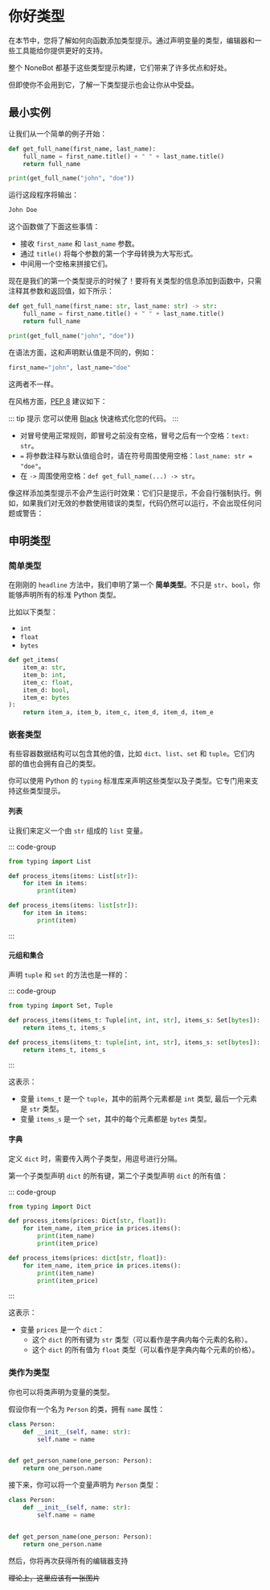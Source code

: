 # 你好类型

在本节中，您将了解如何向函数添加类型提示。通过声明变量的类型，编辑器和一些工具能给你提供更好的支持。

整个 NoneBot 都基于这些类型提示构建，它们带来了许多优点和好处。

但即使你不会用到它，了解一下类型提示也会让你从中受益。

## 最小实例

让我们从一个简单的例子开始：

```py
def get_full_name(first_name, last_name):
    full_name = first_name.title() + " " + last_name.title()
    return full_name

print(get_full_name("john", "doe"))
```

运行这段程序将输出：

```bash
John Doe
```

这个函数做了下面这些事情：

- 接收 `first_name` 和 `last_name` 参数。
- 通过 `title()` 将每个参数的第一个字母转换为大写形式。
- 中间用一个空格来拼接它们。

现在是我们的第一个类型提示的时候了！要将有关类型的信息添加到函数中，只需注释其参数和返回值，如下所示：

```py {2}
def get_full_name(first_name: str, last_name: str) -> str:
    full_name = first_name.title() + " " + last_name.title()
    return full_name

print(get_full_name("john", "doe"))
```

在语法方面，这和声明默认值是不同的，例如：

```py
first_name="john", last_name="doe"
```

这两者不一样。

在风格方面，[PEP 8] 建议如下：

::: tip 提示
您可以使用 [Black] 快速格式化您的代码。
:::

- 对冒号使用正常规则，即冒号之前没有空格，冒号之后有一个空格：`text: str`。
- `=` 将参数注释与默认值组合时，请在符号周围使用空格：`last_name: str = "doe"`。
- 在 `->` 周围使用空格：`def get_full_name(...) -> str`。

像这样添加类型提示不会产生运行时效果：它们只是提示，不会自行强制执行。例如，如果我们对无效的参数使用错误的类型，代码仍然可以运行，不会出现任何问题或警告：

## 申明类型

### 简单类型

在刚刚的 `headline` 方法中，我们申明了第一个 **简单类型**。不只是 `str`、`bool`，你能够声明所有的标准 Python 类型。

比如以下类型：

- `int`
- `float`
- `bytes`

```py
def get_items(
    item_a: str,
    item_b: int,
    item_c: float,
    item_d: bool,
    item_e: bytes
):
    return item_a, item_b, item_c, item_d, item_d, item_e
```

### 嵌套类型

有些容器数据结构可以包含其他的值，比如 `dict`、`list`、`set` 和 `tuple`。它们内部的值也会拥有自己的类型。

你可以使用 Python 的 `typing` 标准库来声明这些类型以及子类型。它专门用来支持这些类型提示。

#### 列表

让我们来定义一个由 `str` 组成的 `list` 变量。

::: code-group

```py [3.8+]
from typing import List

def process_items(items: List[str]):
    for item in items:
        print(item)
```

```py :no-line-numbers [3.10+]
def process_items(items: list[str]):
    for item in items:
        print(item)
```

:::

#### 元组和集合

声明 `tuple` 和 `set` 的方法也是一样的：

::: code-group

```py [3.8+]
from typing import Set, Tuple

def process_items(items_t: Tuple[int, int, str], items_s: Set[bytes]):
    return items_t, items_s
```

```py [3.10+]
def process_items(items_t: tuple[int, int, str], items_s: set[bytes]):
    return items_t, items_s
```

:::

这表示：

- 变量 `items_t` 是一个 `tuple`，其中的前两个元素都是 `int` 类型, 最后一个元素是 `str` 类型。
- 变量 `items_s` 是一个 `set`，其中的每个元素都是 `bytes` 类型。

#### 字典

定义 `dict` 时，需要传入两个子类型，用逗号进行分隔。

第一个子类型声明 `dict` 的所有键，第二个子类型声明 `dict` 的所有值：

::: code-group

```py [3.8+]
from typing import Dict

def process_items(prices: Dict[str, float]):
    for item_name, item_price in prices.items():
        print(item_name)
        print(item_price)
```

```py [3.10+]
def process_items(prices: dict[str, float]):
    for item_name, item_price in prices.items():
        print(item_name)
        print(item_price)
```

:::

这表示：

- 变量 `prices` 是一个 `dict`：
  - 这个 `dict` 的所有键为 `str` 类型（可以看作是字典内每个元素的名称）。
  - 这个 `dict` 的所有值为 `float` 类型（可以看作是字典内每个元素的价格）。

### 类作为类型

你也可以将类声明为变量的类型。

假设你有一个名为 `Person` 的类，拥有 `name` 属性：

```py {1,2,3}
class Person:
    def __init__(self, name: str):
        self.name = name


def get_person_name(one_person: Person):
    return one_person.name
```

接下来，你可以将一个变量声明为 `Person` 类型：

```py {6}
class Person:
    def __init__(self, name: str):
        self.name = name


def get_person_name(one_person: Person):
    return one_person.name
```

然后，你将再次获得所有的编辑器支持

~~理论上，这里应该有一张图片~~

[PEP 8]: https://peps.python.org/pep-0008/
[Black]: https://github.com/psf/black
